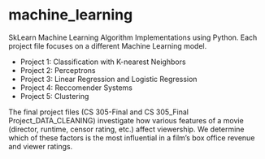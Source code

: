 # machine_learning
SkLearn Machine Learning Algorithm Implementations using Python.
Each project file focuses on a different Machine Learning model.

* Project 1: Classification with K-nearest Neighbors 
* Project 2: Perceptrons
* Project 3: Linear Regression and Logistic Regression 
* Project 4: Reccomender Systems
* Project 5: Clustering 

The final project files (CS 305-Final and CS 305_Final Project_DATA_CLEANING) investigate how various features of a movie (director, runtime, censor rating, etc.) affect viewership. We determine  which of these factors is the most influential in a film’s box office revenue and viewer ratings.
